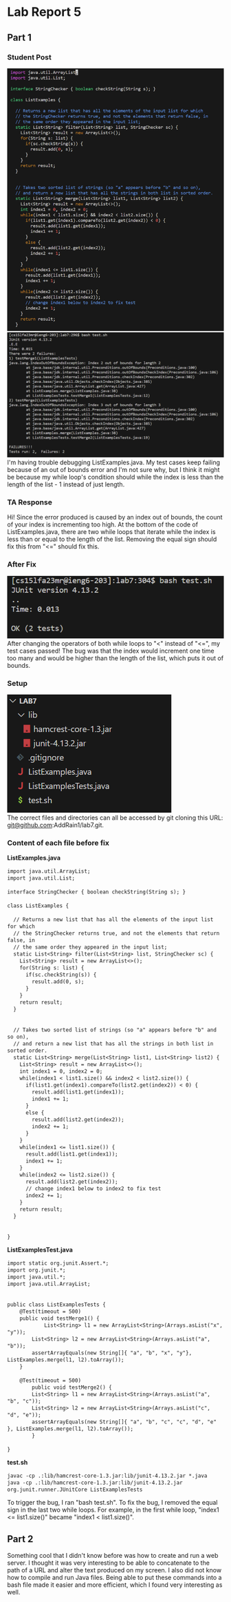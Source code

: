 # **Lab Report 5**
## Part 1
### Student Post
![one](lr5.1.png)
![two](lr5.2.png)
I'm having trouble debugging ListExamples.java. My test cases keep failing because of an out of bounds error and I'm not sure why, but I think it might be because my while loop's condition should while the index is less than the length of the list - 1 instead of just length.

### TA Response
Hi! Since the error produced is caused by an index out of bounds, the count of your index is incrementing too high. At the bottom of the code of ListExamples.java, there are two while loops that iterate while the index is less than or equal to the length of the list. Removing the equal sign should fix this from "<=" should fix this.

### After Fix
![three](lr5.3.png)
<br>After changing the operators of both while loops to "<" instead of "<=", my test cases passed! The bug was that the index would increment one time too many and would be higher than the length of the list, which puts it out of bounds. 

### Setup
![four](lr5.4.png)
<br>The correct files and directories can all be accessed by git cloning this URL: git@github.com:AddRain1/lab7.git.

### Content of each file before fix
**ListExamples.java**
```
import java.util.ArrayList;
import java.util.List;

interface StringChecker { boolean checkString(String s); }

class ListExamples {

  // Returns a new list that has all the elements of the input list for which
  // the StringChecker returns true, and not the elements that return false, in
  // the same order they appeared in the input list;
  static List<String> filter(List<String> list, StringChecker sc) {
    List<String> result = new ArrayList<>();
    for(String s: list) {
      if(sc.checkString(s)) {
        result.add(0, s);
      }
    }
    return result;
  }


  // Takes two sorted list of strings (so "a" appears before "b" and so on),
  // and return a new list that has all the strings in both list in sorted order.
  static List<String> merge(List<String> list1, List<String> list2) {
    List<String> result = new ArrayList<>();
    int index1 = 0, index2 = 0;
    while(index1 < list1.size() && index2 < list2.size()) {
      if(list1.get(index1).compareTo(list2.get(index2)) < 0) {
        result.add(list1.get(index1));
        index1 += 1;
      }
      else {
        result.add(list2.get(index2));
        index2 += 1;
      }
    }
    while(index1 <= list1.size()) {
      result.add(list1.get(index1));
      index1 += 1;
    }
    while(index2 <= list2.size()) {
      result.add(list2.get(index2));
      // change index1 below to index2 to fix test
      index2 += 1;
    }
    return result;
  }


}
```
**ListExamplesTest.java**
```
import static org.junit.Assert.*;
import org.junit.*;
import java.util.*;
import java.util.ArrayList;


public class ListExamplesTests {
	@Test(timeout = 500)
	public void testMerge1() {
    		List<String> l1 = new ArrayList<String>(Arrays.asList("x", "y"));
		List<String> l2 = new ArrayList<String>(Arrays.asList("a", "b"));
		assertArrayEquals(new String[]{ "a", "b", "x", "y"}, ListExamples.merge(l1, l2).toArray());
	}
	
	@Test(timeout = 500)
        public void testMerge2() {
		List<String> l1 = new ArrayList<String>(Arrays.asList("a", "b", "c"));
		List<String> l2 = new ArrayList<String>(Arrays.asList("c", "d", "e"));
		assertArrayEquals(new String[]{ "a", "b", "c", "c", "d", "e" }, ListExamples.merge(l1, l2).toArray());
        }

}
```
**test.sh**
```
javac -cp .:lib/hamcrest-core-1.3.jar:lib/junit-4.13.2.jar *.java
java -cp .:lib/hamcrest-core-1.3.jar:lib/junit-4.13.2.jar org.junit.runner.JUnitCore ListExamplesTests
```

To trigger the bug, I ran "bash test.sh".
To fix the bug, I removed the equal sign in the last two while loops. For example, in the first while loop, "index1 <= list1.size()" became "index1 < list1.size()". 

## Part 2
Something cool that I didn't know before was how to create and run a web server. I thought it was very interesting to be able to concatenate to the path of a URL and alter the text produced on my screen.  I also did not know how to compile and run Java files. Being able to put these commands into a bash file made it easier and more efficient, which I found very interesting as well.  
